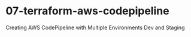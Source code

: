 # 07-terraform-aws-codepipeline
Creating AWS CodePipeline with Multiple Environments Dev and Staging
